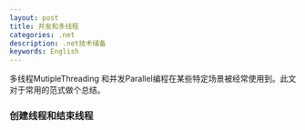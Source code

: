 ```yaml
---
layout: post
title: 并发和多线程
categories: .net
description: .net技术储备
keywords: English
---
```

多线程MutipleThreading 和并发Parallel编程在某些特定场景被经常使用到。此文对于常用的范式做个总结。

### 创建线程和结束线程







